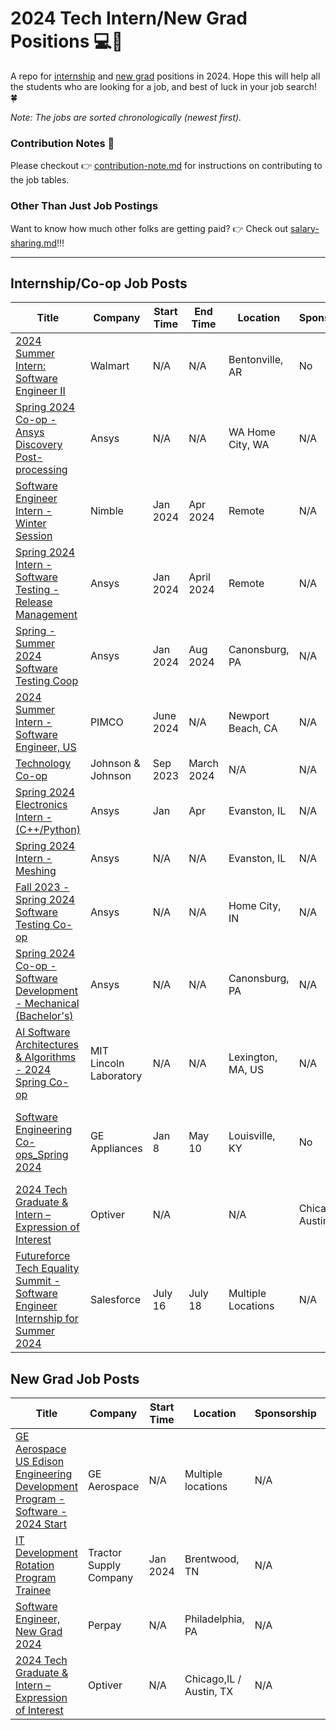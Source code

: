 # 2024 Tech Intern/New Grad Positions 💻💼

A repo for [internship](https://github.com/Trident-Development/2024-new-grad-intern/tree/dev#internshipco-op-job-posts) and [new grad](https://github.com/Trident-Development/2024-new-grad-intern/tree/dev#new-grad-job-posts) positions in 2024. Hope this will help all the students who are looking for a job, and best of luck in your job search! 🍀

*Note: The jobs are sorted chronologically (newest first).*

### Contribution Notes 🌟
Please checkout 👉 [contribution-note.md](./contribution-note.md) for instructions on contributing to the job tables.

### Other Than Just Job Postings
Want to know how much other folks are getting paid? 👉 Check out [salary-sharing.md](./salary-sharing.md)!!!

---

## Internship/Co-op Job Posts
| Title | Company | Start Time | End Time | Location | Sponsorship | Notes |
|-------|---------|------------|----------|----------|-------------|-------|
|[2024 Summer Intern: Software Engineer II](https://careers.walmart.com/us/jobs/WD1391200-2024-summer-intern-software-engineer-ii-bentonville-ar)| Walmart | N/A | N/A | Bentonville, AR | No | N/A |
|[Spring 2024 Co-op - Ansys Discovery Post-processing](https://careers.ansys.com/job/WA-Home-City-Spring-2024-Co-op-Ansys-Discovery-Post-processing-WA-98501/1028692500)| Ansys | N/A | N/A | WA Home City, WA | N/A | N/A |
|[Software Engineer Intern - Winter Session](https://jobs.lever.co/nimblerx/f1b1c7ab-60f4-4051-93ea-d2dbba1cee9c)| Nimble | Jan 2024 | Apr 2024 | Remote | N/A | N/A |
|[Spring 2024 Intern - Software Testing - Release Management](https://careers.ansys.com/job/Canonsburg-Spring-2024-Intern-Software-Testing-Release-Management-%28Bachelors%29-REMOTE-PA-15317/1025462900)| Ansys | Jan 2024 | April 2024 | Remote | N/A | N/A |
|[Spring - Summer 2024 Software Testing Coop](https://careers.ansys.com/job/Canonsburg-Spring-Summer-2024-Software-Testing-Coop-%28BS%2C-MS%29-PA-15317/1028707500/)| Ansys | Jan 2024 | Aug 2024 | Canonsburg, PA | N/A | N/A |
|[2024 Summer Intern - Software Engineer, US](https://pimco.wd1.myworkdayjobs.com/pimco-careers/job/Newport-Beach-CA-USA/XMLNAME-2024-Summer-Intern---Software-Engineer--US_R102876)| PIMCO | June 2024 | N/A | Newport Beach, CA | N/A | $43.27/h | 
|[Technology Co-op](https://jnjc.taleo.net/careersection/4/jobdetail.ftl?job=2306118541W&lang=en&src=JB-10280)| Johnson & Johnson | Sep 2023 | March 2024 | N/A | N/A | $22.75/h - $29/h |
|[Spring 2024 Electronics Intern - (C++/Python)](https://careers.ansys.com/job/Evanston-Spring-2024-Electronics-Intern-%28C%2B%2BPython%29-%28MSPHD%29-IL-60201/1028121000)| Ansys | Jan | Apr | Evanston, IL | N/A | MS/PhD |
|[Spring 2024 Intern - Meshing](https://careers.ansys.com/job/Evanston-Spring-2024-Intern-Meshing-%28Bachelors-or-Masters%29-IL-60201/1025585500/)| Ansys | N/A | N/A | Evanston, IL | N/A | N/A |
|[Fall 2023 - Spring 2024 Software Testing Co-op](https://careers.ansys.com/job/IN-Home-City-Fall-2023-Spring-2024-Software-Testing-Co-op-IN-46201/983808000/)| Ansys | N/A | N/A | Home City, IN | N/A | 8-month full-time |
|[Spring 2024 Co-op - Software Development - Mechanical (Bachelor's)](https://careers.ansys.com/job/Canonsburg-Spring-2024-Co-op-Software-Development-Mechanical-%28Bachelors%29-PA-15317/1025459700/)| Ansys | N/A | N/A | Canonsburg, PA | N/A | N/A |
|[AI Software Architectures & Algorithms - 2024 Spring Co-op](https://careers.ll.mit.edu/job/Lexington-Group-41-AI-Software-Architectures-&-Algorithms-2024-Spring-Co-op-MA-02420/1025917200/)| MIT Lincoln Laboratory | N/A | N/A | Lexington, MA, US | N/A | N/A |
|[Software Engineering Co-ops_Spring 2024](https://haier.wd3.myworkdayjobs.com/GE_Appliances/job/USA-Louisville-KY/Software-Engineering-Co-ops-Spring-2024_REQ-13635-1)| GE Appliances | Jan 8 | May 10 | Louisville, KY | No | Housing and relocation assistance is available |
|[2024 Tech Graduate & Intern – Expression of Interest](https://optiver.com/working-at-optiver/career-opportunities/6497784002/)| Optiver | N/A | | N/A | Chicago,IL / Austin, TX | N/A | N/A |
|[Futureforce Tech Equality Summit - Software Engineer Internship for Summer 2024](https://salesforce.wd1.myworkdayjobs.com/External_Career_Site/job/California---San-Francisco/Futureforce-Tech-Equality-Summit---Software-Engineer-Internship-for-Summer-2024_JR176445-1)| Salesforce | July 16 | July 18 | Multiple Locations | N/A | Interview prep - not internship |

## New Grad Job Posts
| Title | Company | Start Time | Location | Sponsorship | Notes |
|-------|---------|------------|----------|-------------|-------|
|[GE Aerospace US Edison Engineering Development Program - Software - 2024 Start](https://jobs.gecareers.com/aviation/global/en/job/GE11GLOBALR3701186EXTERNALENGLOBAL/GE-Aerospace-US-Edison-Engineering-Development-Program-EEDP-Software-2024-Start)| GE Aerospace | N/A | Multiple locations | N/A | base salary $84k |
|[IT Development Rotation Program Trainee](https://www.tractorsupply.careers/job/Brentwood-IT-Development-Rotation-Program-Trainee-%28Jan-2024-Start%29-TN-37027/1007733300)| Tractor Supply Company | Jan 2024 | Brentwood, TN | N/A | This is an IT position, not SWE |
|[Software Engineer, New Grad 2024](https://jobs.lever.co/perpay/032c6423-f7b4-4d6a-b369-a415630948e8)| Perpay | N/A | Philadelphia, PA | N/A | N/A |
|[2024 Tech Graduate & Intern – Expression of Interest](https://optiver.com/working-at-optiver/career-opportunities/6497784002/)| Optiver | N/A | Chicago,IL / Austin, TX | N/A | N/A |
